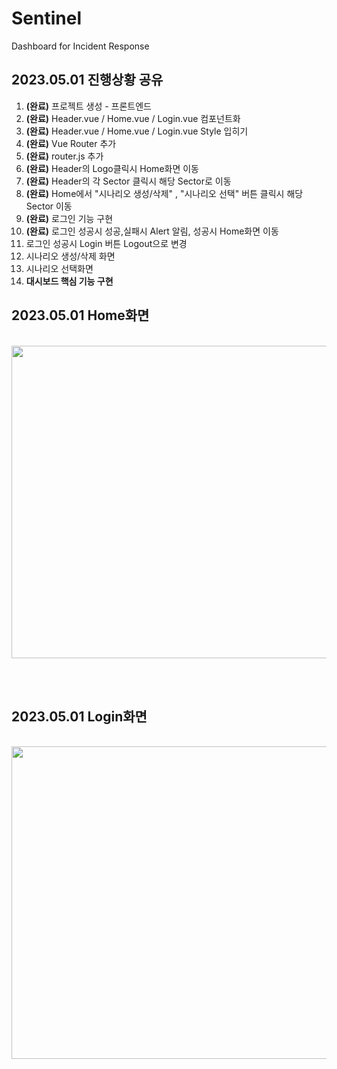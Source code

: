 # Sentinel
Dashboard for Incident Response


## 2023.05.01 진행상황 공유

1. <strong>(완료)</strong> 프로젝트 생성 - 프론트엔드
2. <strong>(완료)</strong> Header.vue / Home.vue / Login.vue 컴포넌트화
3. <strong>(완료)</strong> Header.vue / Home.vue / Login.vue Style 입히기
3. <strong>(완료)</strong> Vue Router 추가
4. <strong>(완료)</strong> router.js 추가
5. <strong>(완료)</strong> Header의 Logo클릭시 Home화면 이동
6. <strong>(완료)</strong> Header의 각 Sector 클릭시 해당 Sector로 이동
7. <strong>(완료)</strong> Home에서 "시나리오 생성/삭제" , "시나리오 선택" 버튼 클릭시 해당 Sector 이동
8. <strong>(완료)</strong> 로그인 기능 구현
9. <strong>(완료)</strong> 로그인 성공시 성공,실패시 Alert 알림, 성공시 Home화면 이동
9. 로그인 성공시 Login 버튼 Logout으로 변경
9. 시나리오 생성/삭제 화면
10. 시나리오 선택화면
11. <strong>대시보드 핵심 기능 구현</strong> 

## 2023.05.01 Home화면
<br>
<img src="https://postfiles.pstatic.net/MjAyMzA1MDFfNSAg/MDAxNjgyOTQ0MjQwMzgz.mXAwJtHLTG5lwolFVkVRpnINaHyO7nZJxQa4oPbLOfAg.seDWuOoDt0YmtUHSdQIm1orJoUXTAC1bwFhdWP1BmzEg.PNG.rhgustmd5/image.png?type=w773" width="800" height="500"/>

<br><br>
## 2023.05.01 Login화면
<br>
<img src="https://postfiles.pstatic.net/MjAyMzA1MDFfMTgx/MDAxNjgyOTQ0MjYwMzAy.8arTUn-ZEvPeaW2mW05hc3TCcLO4yzjAKF739cWfdUAg.zDsabtd86lJrGQSIC-V-hsPvQsOQ9cU26zXa4zcYIEsg.PNG.rhgustmd5/image.png?type=w773"  width="800" height="500"/>

